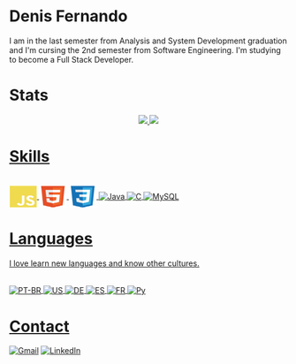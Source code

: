 # Denis Fernando

I am in the last semester from Analysis and System Development graduation and I'm cursing the 2nd semester from Software Engineering. I'm studying to become a Full Stack Developer.

  # Stats

<div align="center">
  <a href="https://github.com/DenFerOli">
  <img height="140em" src="https://github-readme-stats.vercel.app/api?username=denferoli&show_icons=true&theme=dark&include_all_commits=true&count_private=true"/>
  <img height="140em" src="https://github-readme-stats.vercel.app/api/top-langs/?username=denferoli&layout=compact&langs_count=7&theme=dark"/>
</div>
  
  # Skills
  
<div style="display: inline_block"><br>
  <img align="center" alt="JavaScript" height="40" width="50" src="https://raw.githubusercontent.com/devicons/devicon/master/icons/javascript/javascript-plain.svg" title="JavaScript">
  <img align="center" alt="HTML" height="40" width="50" src="https://raw.githubusercontent.com/devicons/devicon/master/icons/html5/html5-original.svg" title="HTML">
  <img align="center" alt="CSS" height="40" width="50" src="https://raw.githubusercontent.com/devicons/devicon/master/icons/css3/css3-original.svg" title="CSS">
  <img align="center" alt="Java" height="40" width="50" src="https://cdn.jsdelivr.net/gh/devicons/devicon/icons/java/java-original.svg" title="Java" />
  <img align="center" alt="C" height="40" width="50" src="https://cdn.jsdelivr.net/gh/devicons/devicon/icons/c/c-original.svg" title="C" />
  <img align="center" alt="MySQL" height="40" width="50" src="https://cdn.jsdelivr.net/gh/devicons/devicon/icons/mysql/mysql-original.svg" title="MySQL" />
</div>
  
  ##
  
  # Languages
  
  I love learn new languages and know other cultures.
  <div style="display: inline_block"><br>
  <img align="center" alt="PT-BR" height="40" width="40" src="https://user-images.githubusercontent.com/93955038/142084987-dc9d83a6-74e1-40d8-9a47-d9156eaa065f.png" title="Português" />
  <img align="center" alt="US" height="40" width="40" src="https://user-images.githubusercontent.com/93955038/142084633-5ff1ec86-b6c3-48b2-9e65-6ac52702f369.png" title="English" />
  <img align="center" alt="DE" height="40" width="40" src="https://user-images.githubusercontent.com/93955038/142085255-aec11c2f-34c7-4da6-8536-60988fad6b1d.png" title="Deutsche" />
  <img align="center" alt="ES" height="40" width="40" src="https://user-images.githubusercontent.com/93955038/142085531-43c9a468-d2ff-48c2-8241-372a448753f5.png" title="Español" />
  <img align="center" alt="FR" height="40" width="40" src="https://user-images.githubusercontent.com/93955038/142085359-30fc88f4-be89-45d8-9816-b4571eb4f0ed.png" title="Français" />
  <img align="center" alt="Ру" height="40" width="40" src="https://user-images.githubusercontent.com/93955038/142085586-5c4a671b-69b7-40a1-bc39-fe927b038c2e.png" title="Русский" />
  </div>
  
  ##
  
  # Contact
 
<div>  	
  <a href = "mailto:deniferoli@gmail.com"><img src="https://img.shields.io/badge/-Gmail-%23333?style=for-the-badge&logo=gmail&logoColor=white" target="_blank" title="Gmail"></a>
  <a href="https://www.linkedin.com/in/denis-fer-oli/" target="_blank"><img src="https://img.shields.io/badge/-LinkedIn-%230077B5?style=for-the-badge&logo=linkedin&logoColor=white" target="_blank" title="LinkedIn"></a> 

</div>
